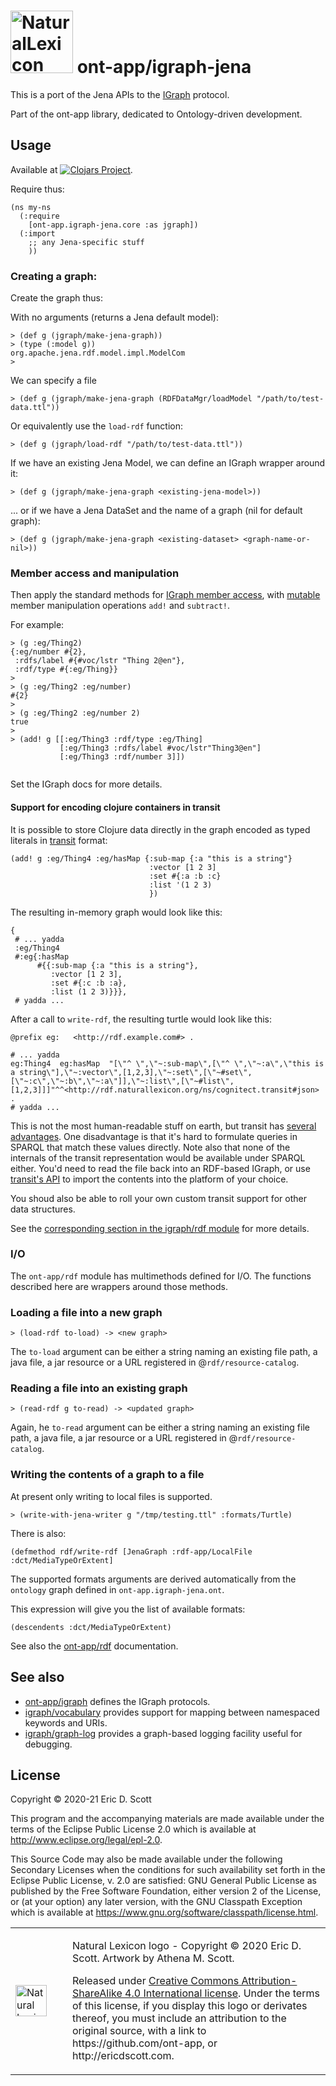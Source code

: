 # <img src="http://ericdscott.com/NaturalLexiconLogo.png" alt="NaturalLexicon logo" :width=100 height=100/> ont-app/igraph-jena

This is a port of the Jena APIs to the
[IGraph](https://github.com/ont-app/igraph) protocol.

Part of the ont-app library, dedicated to Ontology-driven development.

## Usage

Available at [![Clojars Project](https://img.shields.io/clojars/v/ont-app/igraph-jena.svg)](https://clojars.org/ont-app/igraph-jena).


Require thus:

```
(ns my-ns
  (:require 
    [ont-app.igraph-jena.core :as jgraph])
  (:import 
    ;; any Jena-specific stuff
    ))
```
    
### Creating a graph:

Create the graph thus:

With no arguments (returns a Jena default model):

```
> (def g (jgraph/make-jena-graph))
> (type (:model g))
org.apache.jena.rdf.model.impl.ModelCom
> 
```

We can specify a file
```
> (def g (jgraph/make-jena-graph (RDFDataMgr/loadModel "/path/to/test-data.ttl"))
```
Or equivalently use the `load-rdf` function:

```
> (def g (jgraph/load-rdf "/path/to/test-data.ttl"))

```

If we have an existing Jena Model, we can define an IGraph wrapper around it:
```
> (def g (jgraph/make-jena-graph <existing-jena-model>))
```

... or if we have a Jena DataSet and the name of a graph (nil for default graph):

```
> (def g (jgraph/make-jena-graph <existing-dataset> <graph-name-or-nil>))
```
### Member access and manipulation

Then apply the standard methods for [IGraph member
access](https://github.com/ont-app/igraph#h2-igraph-protocol), with
[mutable](https://github.com/ont-app/igraph#IGraphMutable) member
manipulation operations `add!` and `subtract!`.

For example:

```
> (g :eg/Thing2)
{:eg/number #{2},
 :rdfs/label #{#voc/lstr "Thing 2@en"},
 :rdf/type #{:eg/Thing}}
> 
> (g :eg/Thing2 :eg/number)
#{2}
>
> (g :eg/Thing2 :eg/number 2)
true
> 
> (add! g [[:eg/Thing3 :rdf/type :eg/Thing]
           [:eg/Thing3 :rdfs/label #voc/lstr"Thing3@en"]
           [:eg/Thing3 :rdf/number 3]])
            
```

Set the IGraph docs for more details.

#### Support for encoding clojure containers in transit

It is possible to store Clojure data directly in the graph encoded as
typed literals in [transit](https://github.com/cognitect/transit-clj) format:

```
(add! g :eg/Thing4 :eg/hasMap {:sub-map {:a "this is a string"}
                               :vector [1 2 3]
                               :set #{:a :b :c}
                               :list '(1 2 3)
                               })
```

The resulting in-memory graph would look like this:

```
{
 # ... yadda
 :eg/Thing4
 #:eg{:hasMap
      #{{:sub-map {:a "this is a string"},
         :vector [1 2 3],
         :set #{:c :b :a},
         :list (1 2 3)}}},
 # yadda ...
```

After a call to `write-rdf`, the resulting turtle would look like this:

```
@prefix eg:   <http://rdf.example.com#> .

# ... yadda
eg:Thing4  eg:hasMap  "[\"^ \",\"~:sub-map\",[\"^ \",\"~:a\",\"this is a string\"],\"~:vector\",[1,2,3],\"~:set\",[\"~#set\",[\"~:c\",\"~:b\",\"~:a\"]],\"~:list\",[\"~#list\",[1,2,3]]]"^^<http://rdf.naturallexicon.org/ns/cognitect.transit#json> .
# yadda ...
```

This is not the most human-readable stuff on earth, but transit has
[several
advantages](https://cognitect.com/blog/2014/7/22/transit). One
disadvantage is that it's hard to formulate queries in SPARQL that
match these values directly. Note also that none of the internals of
the transit representation would be available under SPARQL
either. You'd need to read the file back into an RDF-based IGraph, or
use [transit's API](https://cognitect.github.io/transit-clj/) to
import the contents into the platform of your choice.

You shoud also be able to roll your own custom transit support for
other data structures.

See the [corresponding section in the igraph/rdf
module](https://github.com/ont-app/rdf#h3-transit-encoded-values) for
more details.

### I/O

The `ont-app/rdf` module has multimethods defined for I/O. The
functions described here are wrappers around those methods.

### Loading a file into a new graph

```
> (load-rdf to-load) -> <new graph>
```

The `to-load` argument can be either a string naming an existing file
path, a java file, a jar resource or a URL registered in
@`rdf/resource-catalog`.

### Reading a file into an existing graph

```
> (read-rdf g to-read) -> <updated graph>
```

Again, he `to-read` argument can be either a string naming an existing
file path, a java file, a jar resource or a URL registered in
@`rdf/resource-catalog`.


### Writing the contents of a graph to a file

At present only writing to local files is supported.


```
> (write-with-jena-writer g "/tmp/testing.ttl" :formats/Turtle)

```

There is also:

```
(defmethod rdf/write-rdf [JenaGraph :rdf-app/LocalFile :dct/MediaTypeOrExtent]
```

The supported formats arguments are derived automatically from the
`ontology` graph defined in `ont-app.igraph-jena.ont`.


This expression will give you the list of available formats:

```
(descendents :dct/MediaTypeOrExtent)
```

See also the [ont-app/rdf](https://github.com/ont-app/rdf)
documentation.


## See also

- [ont-app/igraph](https://github.com/ont-app/igraph) defines the IGraph protocols.
- [igraph/vocabulary](https://github.com/ont-app/vocabulary) provides support for mapping between namespaced keywords and URIs.
- [igraph/graph-log](https://github.com/ont-app/graph-log) provides a graph-based logging facility useful for debugging.

## License

Copyright © 2020-21 Eric D. Scott

This program and the accompanying materials are made available under the
terms of the Eclipse Public License 2.0 which is available at
http://www.eclipse.org/legal/epl-2.0.

This Source Code may also be made available under the following Secondary
Licenses when the conditions for such availability set forth in the Eclipse
Public License, v. 2.0 are satisfied: GNU General Public License as published by
the Free Software Foundation, either version 2 of the License, or (at your
option) any later version, with the GNU Classpath Exception which is available
at https://www.gnu.org/software/classpath/license.html.

<table>
<tr>
<td width=75>
<img src="http://ericdscott.com/NaturalLexiconLogo.png" alt="Natural Lexicon logo" :width=50 height=50/> </td>
<td>
<p>Natural Lexicon logo - Copyright © 2020 Eric D. Scott. Artwork by Athena M. Scott.</p>
<p>Released under <a href="https://creativecommons.org/licenses/by-sa/4.0/">Creative Commons Attribution-ShareAlike 4.0 International license</a>. Under the terms of this license, if you display this logo or derivates thereof, you must include an attribution to the original source, with a link to https://github.com/ont-app, or  http://ericdscott.com. </p> 
</td>
</tr>
<table>
